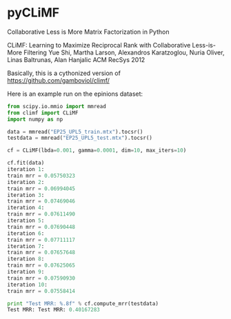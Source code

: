 pyCLiMF
=======

Collaborative Less is More Matrix Factorization in Python

CLiMF: Learning to Maximize Reciprocal Rank with Collaborative Less-is-More Filtering Yue Shi, Martha Larson, Alexandros Karatzoglou, Nuria Oliver, Linas Baltrunas, Alan Hanjalic ACM RecSys 2012

Basically, this is a cythonized version of https://github.com/gamboviol/climf/

Here is an example run on the epinions dataset:

```python
from scipy.io.mmio import mmread
from climf import CLiMF
import numpy as np

data = mmread("EP25_UPL5_train.mtx").tocsr()
testdata = mmread("EP25_UPL5_test.mtx").tocsr()

cf = CLiMF(lbda=0.001, gamma=0.0001, dim=10, max_iters=10)

cf.fit(data)
iteration 1:
train mrr = 0.05750323
iteration 2:
train mrr = 0.06994045
iteration 3:
train mrr = 0.07469046
iteration 4:
train mrr = 0.07611490
iteration 5:
train mrr = 0.07690448
iteration 6:
train mrr = 0.07711117
iteration 7:
train mrr = 0.07657648
iteration 8:
train mrr = 0.07625065
iteration 9:
train mrr = 0.07590930
iteration 10:
train mrr = 0.07558414

print "Test MRR: %.8f" % cf.compute_mrr(testdata)
Test MRR: Test MRR: 0.40167283
```
